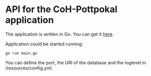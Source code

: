 # API for the CoH-Pottpokal application

The application is written in Go. You can get it [here](https://golang.org).

Application could be started running:
```golang
go run main.go
```

You can define the port, the URI of the database and the loglevel in /resources/config.yml.